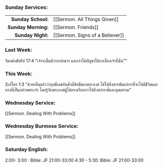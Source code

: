 ### Sunday Services:
| | |
| --:|:-- |
| **Sunday School:**  | [[Sermon. All Things Given]] |
| **Sunday Morning:** | [[Sermon. Friends]] |
| **Sunday Night:**   | [[Sermon. Signs of a Believer]] |
### Last Week: 
1พงศ์กษัตริย์ 17:4 "เจ้าจะดื่มน้ำจากลำธาร และเราได้บัญชาให้กาเลี้ยงเจ้าที่นั่น""
### This Week:
2เปโตร 1:3 "ด้วยเห็นแล้วว่าฤทธิ์เดชอันศักดิ์สิทธิ์ของพระองค์ ได้ให้สิ่งสารพัดแก่เราที่จะให้มีชีวิตและทางที่เป็นอย่างพระเจ้า โดยรู้จักพระองค์ผู้ได้ทรงเรียกเราให้ถึงสง่าราศีและคุณธรรม"
### Wednesday Service:
[[Sermon. Dealing With Problems]]
### Wednesday Burmese Service:
[[Sermon. Dealing With Problems]]
### Saturday English:
2:00- 3:00 : Bible: JF 21:00-33:00
4:30 - 5:30: Bible: JF 21:00-33:00